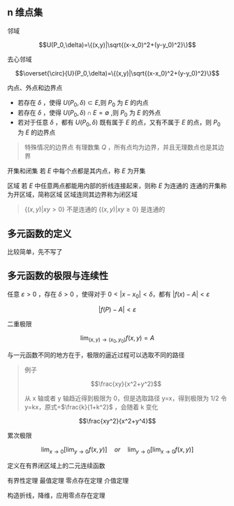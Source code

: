## n 维点集


邻域

$$U(P_0,\delta)=\{(x,y)|\sqrt{(x-x_0)^2+(y-y_0)^2}\}$$

去心邻域

$$\overset{\circ}{U}(P_0,\delta)=\{(x,y)|\sqrt{(x-x_0)^2+(y-y_0)^2}\}$$

内点、外点和边界点
- 若存在 $\delta$ ，使得 $U(P_0,\delta)\subset E$,则 $P_0$ 为 $E$ 的内点
- 若存在 $\delta$ ，使得 $U(P_0,\delta)\cap E=\emptyset$ ,则 $P_0$ 为 $E$ 的外点
- 若对于任意 $\delta$ ，都有 $U(P_0,\delta)$ 既有属于 $E$ 的点，又有不属于 $E$ 的点，则 $P_0$ 为 $E$ 的边界点

> 特殊情况的边界点
> 有理数集 $Q$ ，所有点均为边界，并且无理数点也是其边界

开集和闭集
若 $E$ 中每个点都是其内点，称 $E$ 为开集

区域
若 $E$ 中任意两点都能用内部的折线连接起来，则称 $E$ 为连通的
连通的开集称为开区域，简称区域
区域连同其边界称为闭区域

> $\{ (x,y)|xy > 0 \}$ 不是连通的
> $\{ (x,y)|xy\geq 0 \}$ 是连通的

## 多元函数的定义


比较简单，先不写了


## 多元函数的极限与连续性


任意 $\varepsilon>0$ ，存在 $\delta>0$ ，使得对于 $0<|x-x_0|<\delta$，都有 $|f(x)-A|<\varepsilon$ 

$$|f(P)-A|<\varepsilon$$

二重极限

$$\lim_{(x,y)\rightarrow(x_0,y_0)} f(x,y)=A$$

与一元函数不同的地方在于，极限的逼近过程可以选取不同的路径


> 例子
>
> $$\frac{xy}{x^2+y^2}$$
>
> 从 x 轴或者 y 轴趋近得到极限为 0，但是选取路径 y=x，得到极限为 1/2
> 令 y=kx，原式=$\frac{k}{1+k^2}$ ，会随着 k 变化
> 

$$\frac{xy^2}{x^2+y^4}$$

累次极限

$$\lim_{x\rightarrow 0} [\lim_{y\rightarrow 0}f(x,y)] \quad or \quad \lim_{y\rightarrow 0} [\lim_{x\rightarrow 0}f(x,y)]$$

定义在有界闭区域上的二元连续函数

有界性定理
最值定理
零点存在定理
介值定理

构造折线，降维，应用零点存在定理






